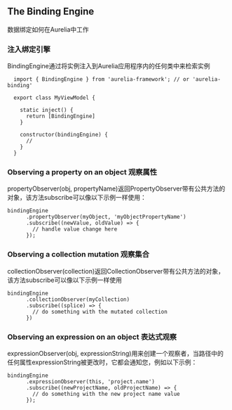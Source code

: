 ## The Binding Engine

数据绑定如何在Aurelia中工作

### 注入绑定引擎

BindingEngine通过将实例注入到Aurelia应用程序内的任何类中来检索实例
````
  import { BindingEngine } from 'aurelia-framework'; // or 'aurelia-binding'
  
  export class MyViewModel {
  
    static inject() {
      return [BindingEngine]
    }
  
    constructor(bindingEngine) {
      //
    }
  }
````

### Observing a property on an object 观察属性

propertyObserver(obj, propertyName)返回PropertyObserver带有公共方法的对象，该方法subscribe可以像以下示例一样使用：

````
bindingEngine
      .propertyObserver(myObject, 'myObjectPropertyName')
      .subscribe((newValue, oldValue) => {
        // handle value change here
      });
````

### Observing a collection mutation 观察集合

collectionObserver(collection)返回CollectionObserver带有公共方法的对象，该方法subscribe可以像以下示例一样使用

````
bindingEngine
      .collectionObserver(myCollection)
      .subscribe((splice) => {
        // do something with the mutated collection
      })
````    

### Observing an expression on an object 表达式观察

expressionObserver(obj, expressionString)用来创建一个观察者，当路径中的任何属性expressionString被更改时，它都会通知您，例如以下示例：

````
bindingEngine
      .expressionObserver(this, 'project.name')
      .subscribe((newProjectName, oldProjectName) => {
        // do something with the new project name value
      });
````





















